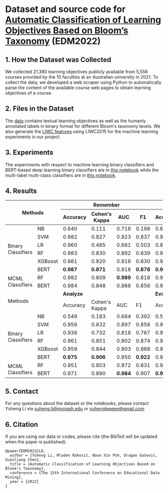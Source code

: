 # Dataset and source code for [Automatic Classification of Learning Objectives Based on Bloom’s Taxonomy](./Classification_of_Learning_Objectives_preprint.pdf) (EDM2022)

## 1. How the Dataset was Collected
We collected 21,380 learning objectives publicly available from 5,558 courses provided by the 10 faculties at an Australian university in 2021. To collect the data, we developed a web scraper using Python to automatically parse the content of the available course web pages to obtain learning objectives of a course. 


## 2. Files in the Dataset
The [data](./data/sample_full.csv) contains textual learning objectives as well as the humanly annotated labels in binary format for different Bloom's taxonomy levels. We also generate the [LIWC features](<./data/LIWC2015 Results (Learning_outcome.csv).csv>) using LIWC2015 for the machine learning experiments in our project.


## 3. Experiments
The experiments with respect to machine learning binary classifiers and BERT-based deep learning binary classifiers are in [this notebook](<./EDM2022 CLO.ipynb>) while the multi-label multi-class classifiers are in [this notebook](<./Multi-Label.ipynb>).


## 4. Results
<table class="tg">
<thead>
  <tr>
    <th class="tg-0lax" colspan="2" rowspan="2">Methods</th>
    <th class="tg-0lax" colspan="4"><span style="font-weight:bold">Remember</span></th>
    <th class="tg-0lax" colspan="4"><span style="font-weight:bold">Understand</span></th>
    <th class="tg-0lax" colspan="4"><span style="font-weight:bold">Apply</span></th>
  </tr>
  <tr>
    <th class="tg-0lax">Accuracy</th>
    <th class="tg-0lax">Cohen's Kappa</th>
    <th class="tg-0lax">AUC</th>
    <th class="tg-0lax">F1</th>
    <th class="tg-0lax">Accuracy</th>
    <th class="tg-0lax">Cohen's Kappa</th>
    <th class="tg-0lax">AUC</th>
    <th class="tg-0lax">F1</th>
    <th class="tg-0lax">Accuracy</th>
    <th class="tg-0lax">Cohen's Kappa</th>
    <th class="tg-0lax">AUC</th>
    <th class="tg-0lax">F1</th>
  </tr>
</thead>
<tbody>
  <tr>
    <td class="tg-0lax" rowspan="6">Binary<br>Classifiers</td>
    <td class="tg-0lax">NB</td>
    <td class="tg-0lax">0.640</td>
    <td class="tg-0lax">0.111</td>
    <td class="tg-0lax">0.716</td>
    <td class="tg-0lax">0.198</td>
    <td class="tg-0lax">0.642</td>
    <td class="tg-0lax">0.327</td>
    <td class="tg-0lax">0.716</td>
    <td class="tg-0lax">0.581</td>
    <td class="tg-0lax">0.778</td>
    <td class="tg-0lax">0.507</td>
    <td class="tg-0lax">0.781</td>
    <td class="tg-0lax">0.668</td>
  </tr>
  <tr>
    <td class="tg-0lax">SVM</td>
    <td class="tg-0lax">0.982</td>
    <td class="tg-0lax">0.827</td>
    <td class="tg-0lax">0.923</td>
    <td class="tg-0lax">0.837</td>
    <td class="tg-0lax">0.922</td>
    <td class="tg-0lax">0.801</td>
    <td class="tg-0lax">0.891</td>
    <td class="tg-0lax">0.855</td>
    <td class="tg-0lax">0.923</td>
    <td class="tg-0lax">0.805</td>
    <td class="tg-0lax">0.890</td>
    <td class="tg-0lax">0.858</td>
  </tr>
  <tr>
    <td class="tg-0lax">LR</td>
    <td class="tg-0lax">0.960</td>
    <td class="tg-0lax">0.485</td>
    <td class="tg-0lax">0.681</td>
    <td class="tg-0lax">0.503</td>
    <td class="tg-0lax">0.891</td>
    <td class="tg-0lax">0.714</td>
    <td class="tg-0lax">0.839</td>
    <td class="tg-0lax">0.787</td>
    <td class="tg-0lax">0.896</td>
    <td class="tg-0lax">0.726</td>
    <td class="tg-0lax">0.837</td>
    <td class="tg-0lax">0.793</td>
  </tr>
  <tr>
    <td class="tg-0lax">RF</td>
    <td class="tg-0lax">0.983</td>
    <td class="tg-0lax">0.830</td>
    <td class="tg-0lax">0.892</td>
    <td class="tg-0lax">0.839</td>
    <td class="tg-0lax">0.920</td>
    <td class="tg-0lax">0.793</td>
    <td class="tg-0lax">0.880</td>
    <td class="tg-0lax">0.847</td>
    <td class="tg-0lax">0.936</td>
    <td class="tg-0lax">0.837</td>
    <td class="tg-0lax">0.904</td>
    <td class="tg-0lax">0.881</td>
  </tr>
  <tr>
    <td class="tg-0lax">XGBoost</td>
    <td class="tg-0lax">0.981</td>
    <td class="tg-0lax">0.820</td>
    <td class="tg-0lax">0.916</td>
    <td class="tg-0lax">0.830</td>
    <td class="tg-0lax">0.928</td>
    <td class="tg-0lax">0.818</td>
    <td class="tg-0lax">0.900</td>
    <td class="tg-0lax">0.867</td>
    <td class="tg-0lax">0.938</td>
    <td class="tg-0lax">0.844</td>
    <td class="tg-0lax">0.914</td>
    <td class="tg-0lax">0.887</td>
  </tr>
  <tr>
    <td class="tg-0lax">BERT</td>
    <td class="tg-0lax"><span style="font-weight:bold">0.987</span></td>
    <td class="tg-0lax"><span style="font-weight:bold">0.871</span></td>
    <td class="tg-0lax">0.916</td>
    <td class="tg-0lax"><span style="font-weight:bold">0.878</span></td>
    <td class="tg-0lax"><span style="font-weight:bold">0.971</span></td>
    <td class="tg-0lax"><span style="font-weight:bold">0.926</span></td>
    <td class="tg-0lax">0.959</td>
    <td class="tg-0lax"><span style="font-weight:bold">0.947</span></td>
    <td class="tg-0lax"><span style="font-weight:bold">0.961</span></td>
    <td class="tg-0lax"><span style="font-weight:bold">0.904</span></td>
    <td class="tg-0lax">0.951</td>
    <td class="tg-0lax"><span style="font-weight:bold">0.931</span></td>
  </tr>
  <tr>
    <td class="tg-0lax" rowspan="2">MCML<br>Classifiers</td>
    <td class="tg-0lax">RF</td>
    <td class="tg-0lax">0.982</td>
    <td class="tg-0lax">0.809</td>
    <td class="tg-0lax"><span style="font-weight:bold">0.989</span></td>
    <td class="tg-0lax">0.818</td>
    <td class="tg-0lax">0.927</td>
    <td class="tg-0lax">0.811</td>
    <td class="tg-0lax">0.970</td>
    <td class="tg-0lax">0.860</td>
    <td class="tg-0lax">0.921</td>
    <td class="tg-0lax">0.794</td>
    <td class="tg-0lax">0.970</td>
    <td class="tg-0lax">0.847</td>
  </tr>
  <tr>
    <td class="tg-0lax">BERT</td>
    <td class="tg-0lax">0.984</td>
    <td class="tg-0lax">0.848</td>
    <td class="tg-0lax">0.988</td>
    <td class="tg-0lax">0.856</td>
    <td class="tg-0lax">0.955</td>
    <td class="tg-0lax">0.889</td>
    <td class="tg-0lax"><span style="font-weight:bold">0.982</span></td>
    <td class="tg-0lax">0.920</td>
    <td class="tg-0lax">0.951</td>
    <td class="tg-0lax">0.877</td>
    <td class="tg-0lax"><span style="font-weight:bold">0.976</span></td>
    <td class="tg-0lax">0.912</td>
  </tr>
  <tr>
    <td class="tg-0lax" colspan="2" rowspan="2">Methods</td>
    <td class="tg-0lax" colspan="4"><span style="font-weight:bold">Analyze</span></td>
    <td class="tg-0lax" colspan="4"><span style="font-weight:bold">Evaluate</span></td>
    <td class="tg-0lax" colspan="4"><span style="font-weight:bold">Create</span></td>
  </tr>
  <tr>
    <td class="tg-0lax">Accuracy</td>
    <td class="tg-0lax">Cohen's Kappa</td>
    <td class="tg-0lax">AUC</td>
    <td class="tg-0lax">F1</td>
    <td class="tg-0lax">Accuracy</td>
    <td class="tg-0lax">Cohen's Kappa</td>
    <td class="tg-0lax">AUC</td>
    <td class="tg-0lax">F1</td>
    <td class="tg-0lax">Accuracy</td>
    <td class="tg-0lax">Cohen's Kappa</td>
    <td class="tg-0lax">AUC</td>
    <td class="tg-0lax">F1</td>
  </tr>
  <tr>
    <td class="tg-0lax" rowspan="6">Binary<br>Classifiers</td>
    <td class="tg-0lax">NB</td>
    <td class="tg-0lax">0.549</td>
    <td class="tg-0lax">0.183</td>
    <td class="tg-0lax">0.684</td>
    <td class="tg-0lax">0.392</td>
    <td class="tg-0lax">0.596</td>
    <td class="tg-0lax">0.234</td>
    <td class="tg-0lax">0.703</td>
    <td class="tg-0lax">0.447</td>
    <td class="tg-0lax">0.676</td>
    <td class="tg-0lax">0.300</td>
    <td class="tg-0lax">0.743</td>
    <td class="tg-0lax">0.474</td>
  </tr>
  <tr>
    <td class="tg-0lax">SVM</td>
    <td class="tg-0lax">0.956</td>
    <td class="tg-0lax">0.832</td>
    <td class="tg-0lax">0.897</td>
    <td class="tg-0lax">0.858</td>
    <td class="tg-0lax">0.959</td>
    <td class="tg-0lax">0.861</td>
    <td class="tg-0lax">0.922</td>
    <td class="tg-0lax">0.886</td>
    <td class="tg-0lax">0.942</td>
    <td class="tg-0lax">0.791</td>
    <td class="tg-0lax">0.880</td>
    <td class="tg-0lax">0.825</td>
  </tr>
  <tr>
    <td class="tg-0lax">LR</td>
    <td class="tg-0lax">0.936</td>
    <td class="tg-0lax">0.732</td>
    <td class="tg-0lax">0.818</td>
    <td class="tg-0lax">0.767</td>
    <td class="tg-0lax">0.920</td>
    <td class="tg-0lax">0.694</td>
    <td class="tg-0lax">0.799</td>
    <td class="tg-0lax">0.739</td>
    <td class="tg-0lax">0.902</td>
    <td class="tg-0lax">0.604</td>
    <td class="tg-0lax">0.762</td>
    <td class="tg-0lax">0.659</td>
  </tr>
  <tr>
    <td class="tg-0lax">RF</td>
    <td class="tg-0lax">0.961</td>
    <td class="tg-0lax">0.851</td>
    <td class="tg-0lax">0.902</td>
    <td class="tg-0lax">0.874</td>
    <td class="tg-0lax">0.967</td>
    <td class="tg-0lax">0.887</td>
    <td class="tg-0lax">0.932</td>
    <td class="tg-0lax">0.907</td>
    <td class="tg-0lax">0.943</td>
    <td class="tg-0lax">0.792</td>
    <td class="tg-0lax">0.877</td>
    <td class="tg-0lax">0.826</td>
  </tr>
  <tr>
    <td class="tg-0lax">XGBoost</td>
    <td class="tg-0lax">0.959</td>
    <td class="tg-0lax">0.844</td>
    <td class="tg-0lax">0.903</td>
    <td class="tg-0lax">0.868</td>
    <td class="tg-0lax">0.964</td>
    <td class="tg-0lax">0.878</td>
    <td class="tg-0lax">0.924</td>
    <td class="tg-0lax">0.900</td>
    <td class="tg-0lax">0.944</td>
    <td class="tg-0lax">0.796</td>
    <td class="tg-0lax">0.882</td>
    <td class="tg-0lax">0.829</td>
  </tr>
  <tr>
    <td class="tg-0lax">BERT</td>
    <td class="tg-0lax"><span style="font-weight:bold">0.975</span></td>
    <td class="tg-0lax"><span style="font-weight:bold">0.906</span></td>
    <td class="tg-0lax">0.950</td>
    <td class="tg-0lax"><span style="font-weight:bold">0.922</span></td>
    <td class="tg-0lax">0.974</td>
    <td class="tg-0lax">0.913</td>
    <td class="tg-0lax">0.954</td>
    <td class="tg-0lax">0.929</td>
    <td class="tg-0lax"><span style="font-weight:bold">0.962</span></td>
    <td class="tg-0lax"><span style="font-weight:bold">0.866</span></td>
    <td class="tg-0lax">0.924</td>
    <td class="tg-0lax"><span style="font-weight:bold">0.888</span></td>
  </tr>
  <tr>
    <td class="tg-0lax" rowspan="2">MCML<br>Classifiers</td>
    <td class="tg-0lax">RF</td>
    <td class="tg-0lax">0.951</td>
    <td class="tg-0lax">0.803</td>
    <td class="tg-0lax">0.972</td>
    <td class="tg-0lax">0.831</td>
    <td class="tg-0lax">0.950</td>
    <td class="tg-0lax">0.822</td>
    <td class="tg-0lax">0.981</td>
    <td class="tg-0lax">0.852</td>
    <td class="tg-0lax">0.928</td>
    <td class="tg-0lax">0.715</td>
    <td class="tg-0lax">0.964</td>
    <td class="tg-0lax">0.755</td>
  </tr>
  <tr>
    <td class="tg-0lax">BERT</td>
    <td class="tg-0lax">0.971</td>
    <td class="tg-0lax">0.890</td>
    <td class="tg-0lax"><span style="font-weight:bold">0.984</span></td>
    <td class="tg-0lax">0.907</td>
    <td class="tg-0lax"><span style="font-weight:bold">0.974</span></td>
    <td class="tg-0lax"><span style="font-weight:bold">0.914</span></td>
    <td class="tg-0lax"><span style="font-weight:bold">0.989</span></td>
    <td class="tg-0lax"><span style="font-weight:bold">0.930</span></td>
    <td class="tg-0lax">0.958</td>
    <td class="tg-0lax">0.846</td>
    <td class="tg-0lax"><span style="font-weight:bold">0.971</span></td>
    <td class="tg-0lax">0.872</td>
  </tr>
</tbody>
</table>

## 5. Contact
For any questions about the dataset or the notebooks, please contact Yuheng Li via yuheng.li@monash.edu or yuhengleeeee@gmail.com

## 6. Citation
If you are using our data or codes, please cite (the BibTeX will be updated when the paper is published):
```
@paper{EDM2022CLO,
  author = {Yuheng Li, Mladen Raković, Boon Xin Poh, Dragan Gašević, Guanliang Chen},
  title = {Automatic Classification of Learning Objectives Based on Bloom's Taxonomy},
  conference = {The 15th International Conference on Educational Data Mining},
  year = {2022}
}

```